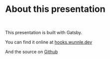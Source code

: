 # About this presentation

<br>

This presentation is built with Gatsby.

You can find it online at [hooks.wunnle.dev](https://hooks.wunnle.dev)

And the source on [Github](https://github.com/wunnle/functional-components-w-hooks-presentation)